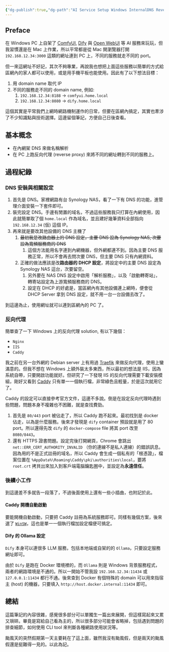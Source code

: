 ```yaml
---
{"dg-publish":true,"dg-path":"AI Service Setup Windows InternalDNS ReverseProxy Configuration.md","permalink":"/AI Service Setup Windows InternalDNS ReverseProxy Configuration/","title":"區網 AI 服務管理筆記：DNS 與反向代理實踐","tags":["dify","ollama","comfyui","reverse-proxy","open-webui","caddy","winsw","dns"],"noteIcon":"","created":"2024-10-03T19:49:30.481+08:00","updated":"2024-10-14T13:19:05.330+08:00"}
---
```



## Preface

在 Windows PC 上自架了 [ComfyUI](https://github.com/comfyanonymous/ComfyUI), [Dify](https://dify.ai/) 與 [Open WebUI](https://openwebui.com/) 等 AI 服務來玩玩，但我習慣還是在 Mac 上作業，所以平常都是從 Mac 開瀏覽器打開 `192.168.12.34:3000` 這類的網址連到 PC 上，不同的服務就走不同的 port。

但一來這網址不好記，其次不夠專業，再說我也想把上面這些服務以簡單的方式給區網內的家人都可以使用，或是用手機平板也能使用。因此有了以下想法目標：

1. 用 domain name 取代 IP
2. 不同的服務走不同的 domain name, 例如:
	1. `192.168.12.34:8188` -> `comfyui.home.local`
	2. `192.168.12.34:8080` -> `dify.home.local`

這個其實是平常我們上網時網路機制運作的日常，但要在區網內搞定，其實也牽涉了不少知識點與技術選擇。這邊留個筆記，方便自己日後查看。

## 基本概念

- 在內網架 DNS 來做名稱解析
- 在 PC 上跑反向代理 (reverse proxy) 來將不同的網址轉到不同的服務上。

## 過程紀錄

### DNS 安裝與相關設定

1. 首先是 DNS。家裡網路有台 Synology NAS，看了一下有 DNS 的功能，進管理介面安裝一下套件即可。
2. 裝完設定 DNS。手邊有閒置的域名，不過這些服務我只打算在內網使用，因此就簡單取了個 `home.local` 作為域名，並且建好幾筆資料全部指向 `192.168.12.34` (仮) 這個 IP。
3. 再來就是要改其他設備的 DNS 主機了
	1. ~~最初我是改路由器上的 DNS 設定，主要 DNS 設為 Synology NAS, 次要設為寬頻服務商的 DNS~~
		1. 這個方法能用名字連到內網機器，但外網都連不到。因為主要 DNS 服務正常，所以不會再去問次要 DNS，但主要 DNS 只有內網資料。
	2. 正確的做法應該是改**路由器的 DHCP 設定**，將設定中的主要 DNS 設定為 Synology NAS 這台，次要留空。
		1. 另外要在 NAS DNS 設定中啟用「解析服務」，以及「啟動轉寄站」，轉寄站設定為上游寬頻服務商的 DNS。
		2. 設定在 DHCP 的好處是，當區網內有其他設備連上網時，便會從 DHCP Server 拿到 DNS 設定，就不用一台一台設備去改了。

到這邊為止，使用網址就可以連到區網內的 PC 了。

### 反向代理

簡單查了一下 Windows 上的反向代理 solution, 有以下幾個：
- `Nginx`
- `IIS`
- `Caddy`

我之前在另一台外網的 Debian server 上有用過 [Traefik](https://traefik.io/) 來做反向代理，使用上蠻滿意的。但我不想在 Windows 上額外裝太多東西，所以最初的想法是 IIS，因為系統自帶，只要開啟功能就好。但研究了一下發現 IIS 的反向代理需要下載安裝模組，剛好又看到 [Caddy](https://caddyserver.com/) 只有單一一個執行檔，非常綠色且輕量，於是這次就用它了。

Caddy 的設定可以直接參考官方文件，這邊不多說。倒是在設定反向代理時遇到些問題，問題本身不複雜也不困難，就是查找費勁。

1. 首先是 `80/443` port 被佔走了，所以 Caddy 跑不起來。最初找到是 docker 佔走，以為是什麼服務。後來才發現是 `dify` container 預設就是用了 80 port。所以還得先改 `dify` 的 `docker-compose` file 將其 port 改至 `8080/8443`。
2. 還有 HTTPS 證書問題。設定完後打開網頁，Chrome 會跳出 `net::ERR_CERT_AUTHORITY_INVALID` （你的連線不是私人連線）的錯誤訊息。因為用的不是正式註冊的域名，所以 Caddy 會生成一個私有的「根憑證」，檔案位置在 `%AppData%\Roaming\Caddy\pki\authorities\local`，要將 `root.crt` 拷貝出來加入到客戶端電腦鑰匙圈中，並設定為**永遠信任**。

### 後續小工作

到這邊差不多就告一段落了，不過後面使用上還有一些小插曲，也附記於此。

#### Caddy 開機自動啟動

要能開機自動啟動，只要把 Caddy 註冊為系統服務即可。同樣有幾個方案，後來選了 [`WinSW`](https://github.com/winsw/winsw)，這也是單一一個執行檔加設定檔便可搞定。

#### Dify 的 Ollama 設定

`Dify` 本身可以連很多 LLM 服務，包括本地端或自架的的 `Ollama`，只要設定服務網址即可。

由於 `Dify` 是跑在 Docker 環境裡的，而 `Ollama` 則是 Windows 背景服務程式，兩者的網路環境是不通的。所以一開始不管我設 `192.168.12.34:11434` 或 `127.0.0.1:11434` 都行不通。後來查到 Docker 有個特殊的 domain 可以用來指宿主 (host) 的機器，只要填入 `http://host.docker.internal:11434` 即可。

## 總結

這篇筆記的內容很雜，感覺很多部分可以單獨生一篇出來展開，但這樣寫起來又累又瑣碎。畢竟是寫給自己看為主的，所以很多部分可能會省略掉，包括遇到問題的排查細節，如何使用 CLI tool 來判斷各種網路使用狀況等。

颱風天的突然假期第一天主要耗在了這上面，雖然我沒有颱風假，但是兩天的颱風假還是挺難得一見的。以此為記。